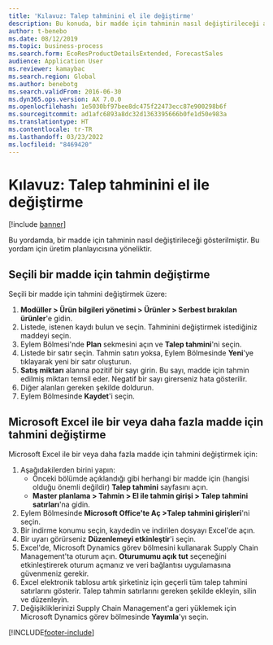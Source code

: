 ```yaml
---
title: 'Kılavuz: Talep tahminini el ile değiştirme'
description: Bu konuda, bir madde için tahminin nasıl değiştirileceği açıklanmaktadır
author: t-benebo
ms.date: 08/12/2019
ms.topic: business-process
ms.search.form: EcoResProductDetailsExtended, ForecastSales
audience: Application User
ms.reviewer: kamaybac
ms.search.region: Global
ms.author: benebotg
ms.search.validFrom: 2016-06-30
ms.dyn365.ops.version: AX 7.0.0
ms.openlocfilehash: 1e5030bf97bee8dc475f22473ecc87e900298b6f
ms.sourcegitcommit: ad1afc6893a8dc32d1363395666b0fe1d50e983a
ms.translationtype: HT
ms.contentlocale: tr-TR
ms.lasthandoff: 03/23/2022
ms.locfileid: "8469420"
---
```

# <a name="guide-modify-a-demand-forecast-manually"></a>Kılavuz: Talep tahminini el ile değiştirme

[!include [banner](../../includes/banner.md)]

Bu yordamda, bir madde için tahminin nasıl değiştirileceği gösterilmiştir. Bu yordam için üretim planlayıcısına yöneliktir.

## <a name="modify-the-forecast-for-a-selected-item"></a>Seçili bir madde için tahmin değiştirme

Seçili bir madde için tahmini değiştirmek üzere:

1. **Modüller \> Ürün bilgileri yönetimi \> Ürünler \> Serbest bırakılan ürünler**'e gidin.
1. Listede, istenen kaydı bulun ve seçin. Tahminini değiştirmek istediğiniz maddeyi seçin.
1. Eylem Bölmesi'nde **Plan** sekmesini açın ve **Talep tahmini**'ni seçin.
1. Listede bir satır seçin. Tahmin satırı yoksa, Eylem Bölmesinde **Yeni**'ye tıklayarak yeni bir satır oluşturun.  
1. **Satış miktarı** alanına pozitif bir sayı girin. Bu sayı, madde için tahmin edilmiş miktarı temsil eder. Negatif bir sayı girerseniz hata gösterilir.
1. Diğer alanları gereken şekilde doldurun.
1. Eylem Bölmesinde **Kaydet**'i seçin.

## <a name="modify-the-forecast-for-one-or-more-items-with-microsoft-excel"></a>Microsoft Excel ile bir veya daha fazla madde için tahmini değiştirme

Microsoft Excel ile bir veya daha fazla madde için tahmini değiştirmek için:

1. Aşağıdakilerden birini yapın:
    - Önceki bölümde açıklandığı gibi herhangi bir madde için (hangisi olduğu önemli değildir) **Talep tahmini** sayfasını açın.
    - **Master planlama \> Tahmin \> El ile tahmin girişi \> Talep tahmini satırları**'na gidin.
1. Eylem Bölmesinde **Microsoft Office'te Aç \>Talep tahmini girişleri**'ni seçin.
1. Bir indirme konumu seçin, kaydedin ve indirilen dosyayı Excel'de açın.
1. Bir uyarı görürseniz **Düzenlemeyi etkinleştir**'i seçin.
1. Excel'de, Microsoft Dynamics görev bölmesini kullanarak Supply Chain Management'ta oturum açın. **Oturumumu açık tut** seçeneğini etkinleştirerek oturum açmanız ve veri bağlantısı uygulamasına güvenmeniz gerekir.
1. Excel elektronik tablosu artık şirketiniz için geçerli tüm talep tahmini satırlarını gösterir.  Talep tahmin satırlarını gereken şekilde ekleyin, silin ve düzenleyin.
1. Değişikliklerinizi Supply Chain Management'a geri yüklemek için Microsoft Dynamics görev bölmesinde **Yayımla**'yı seçin.


[!INCLUDE[footer-include](../../../includes/footer-banner.md)]
